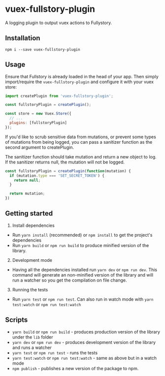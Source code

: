 # vuex-fullstory-plugin

A logging plugin to output vuex actions to Fullystory.

## Installation
`npm i --save vuex-fullstory-plugin`

## Usage
Ensure that Fullstory is already loaded in the head of your app. Then simply import/require the `vuex-fullstory-plugin` and configure it with your vuex store:
```js
import createPlugin from 'vuex-fullstory-plugin';

const fullstoryPlugin = createPlugin();

const store = new Vuex.Store({
  // ...
  plugins: [fullstoryPlugin]
});
```

If you'd like to scrub sensitive data from mutations, or prevent some types of mutations from being logged, you can pass a sanitizer function as the second argument to createPlugin.

The sanitizer function should take mutation and return a new object to log. If the sanitizer returns null, the mutation will not be logged.

```js
const fullstoryPlugin = createPlugin(function(mutation) {
  if (mutation.type === 'SET_SECRET_TOKEN') {
    return null;
  }

  return mutation;
})
```

## Getting started
1. Install dependencies
  * Run `yarn install` (recommended) or `npm install` to get the project's dependencies
  * Run `yarn build` or `npm run build` to produce minified version of the library.
2. Development mode
  * Having all the dependencies installed run `yarn dev` or `npm run dev`. This command will generate an non-minified version of the library and will run a watcher so you get the compilation on file change.
3. Running the tests
  * Run `yarn test` or `npm run test`. Can also run in watch mode with `yarn test:watch` or `npm run test:watch`

## Scripts

* `yarn build` or `npm run build` - produces production version of the library under the `lib` folder
* `yarn dev` or `npm run dev` - produces development version of the library and runs a watcher
* `yarn test` or `npm run test` - runs the tests
* `yarn test:watch` or `npm run test:watch` - same as above but in a watch mode
* `npm publish` - publishes a new version of the package to npm.
